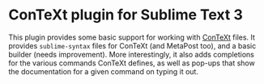 # ConTeXt plugin for Sublime Text 3

This plugin provides some basic support for working with [ConTeXt][contextgarden] files. It provides `sublime-syntax` files for ConTeXt (and MetaPost too), and a basic builder (needs improvement). More interestingly, it also adds completions for the various commands ConTeXt defines, as well as pop-ups that show the documentation for a given command on typing it out.

[contextgarden]: http://wiki.contextgarden.net/What_is_ConTeXt
